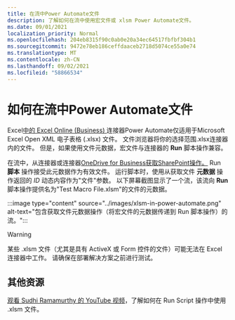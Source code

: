 ```yaml
---
title: 在流中Power Automate文件
description: 了解如何在流中使用宏文件或 xlsm Power Automate文件。
ms.date: 09/01/2021
localization_priority: Normal
ms.openlocfilehash: 204eb8315f90c0ab0e20a34ec64517fbfbf304b1
ms.sourcegitcommit: 9472e78eb186ceffdaaceb2718d5074ce55a0e74
ms.translationtype: MT
ms.contentlocale: zh-CN
ms.lasthandoff: 09/02/2021
ms.locfileid: "58866534"
---
```

# <a name="how-to-use-macro-files-in-power-automate-flows"></a>如何在流中Power Automate文件

Excel[中的 Excel Online (Business) ](https://flow.microsoft.com/connectors/shared_excelonlinebusiness/excel-online-business/)连接器Power Automate仅适用于[](https://flow.microsoft.com/)Microsoft Excel Open XML 电子表格 (.xlsx) 文件。 文件浏览器将你的选择范围.xlsx连接器内的文件。 但是，如果使用文件元数据，宏文件与连接器的 **Run** 脚本操作兼容。

在流中，从连接器或连接器[OneDrive for Business获取SharePoint](https://flow.microsoft.com/connectors/shared_onedriveforbusiness/onedrive-for-business/)[操作。](https://flow.microsoft.com/connectors/shared_sharepointonline/sharepoint/) Run **脚本** 操作接受此元数据作为有效文件。 运行脚本时，使用从获取文件 **元数据** 操作返回的 *ID* 动态内容作为"文件"参数。 以下屏幕截图显示了一个流，该流向 **Run** 脚本操作提供名为"Test Macro File.xlsm"的文件的元数据。

:::image type="content" source="../images/xlsm-in-power-automate.png" alt-text="包含获取文件元数据操作（将宏文件的元数据传递到 Run 脚本操作）的流。":::

> [!WARNING]
> 某些 .xlsm 文件（尤其是具有 ActiveX 或 Form 控件的文件）可能无法在 Excel 连接器中工作。 请确保在部署解决方案之前进行测试。

## <a name="other-resources"></a>其他资源

[观看 Sudhi Ramamurthy 的 YouTube 视频](https://youtu.be/o-H9BbywJQQ)，了解如何在 Run Script 操作中使用 .xlsm 文件。
